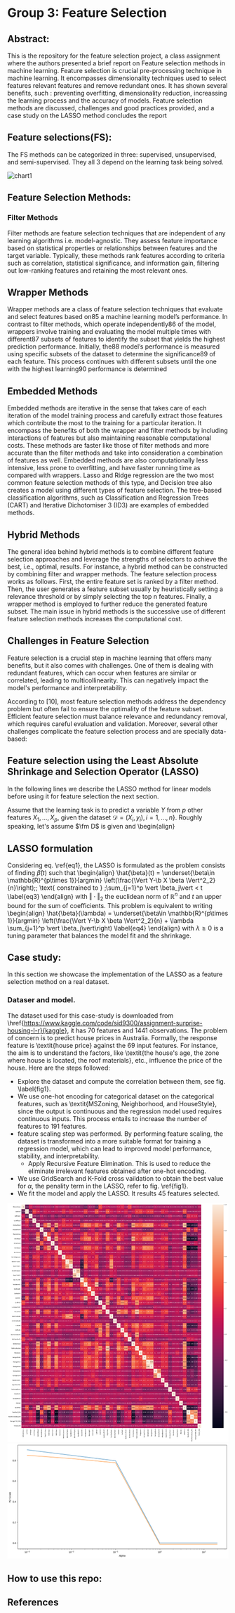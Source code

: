 # Group 3: Feature Selection

## Abstract:
This is the repository for the feature selection project, a class assignment where the authors presented a brief report on Feature selection methods in machine learning.  Feature selection is  crucial pre-processing technique in machine learning. It encompasses dimensionality techniques  used to select features relevant features and remove redundant ones. It has shown several benefits, such : preventing overfitting, dimensionality reduction, increassing the learning process and the accuracy of models. Feature selection methods are discussed, challenges and good practices provided, and a case study on the LASSO method concludes the report


## Feature selections(FS):
The FS methods can be categorized in three: supervised, unsupervised, and semi-supervised. They all 3 depend on the learning task being solved.

<img src="chart1" alt="chart1">

## Feature Selection Methods:

### Filter Methods
Filter methods are feature selection techniques that are independent of any learning algorithms
i.e. model-agnostic. They assess feature importance based on statistical properties or relationships
between features and the target variable. Typically, these methods rank features according to criteria
such as correlation, statistical significance, and information gain, filtering out low-ranking features
and retaining the most relevant ones. 

## Wrapper Methods
Wrapper methods are a class of feature selection techniques that evaluate and select features based on85
a machine learning model’s performance. In contrast to filter methods, which operate independently86
of the model, wrappers involve training and evaluating the model multiple times with different87
subsets of features to identify the subset that yields the highest prediction performance. Initially, the88
model’s performance is measured using specific subsets of the dataset to determine the significance89
of each feature. This process continues with different subsets until the one with the highest learning90
performance is determined


## Embedded Methods
 Embedded methods are iterative in the sense that takes care of each iteration of the model training process and carefully extract those features which contribute the most to the training for a particular iteration. It encompass the benefits of both the wrapper and filter methods by including interactions of features but also maintaining reasonable computational costs. These methods are faster like those of filter methods and more accurate than the filter methods and take into consideration a combination of features as well. Embedded methods are  also computationally less intensive, less prone to overfitting, and have faster running time as compared with wrappers. Lasso and Ridge regression are the two most common feature selection methods of this type, and Decision tree also creates a model using different types of feature selection. The tree-based classification algorithms, such as Classification and Regression Trees (CART) and Iterative Dichotomiser 3 (ID3) are examples of embedded methods.

 ## Hybrid Methods
The general idea behind hybrid methods is to combine different feature selection approaches and leverage the strengths of selectors to achieve the best, i.e., optimal, results. For instance, a hybrid method can be constructed by combining filter and wrapper methods. The feature selection process works as follows. First, the entire feature set is ranked by a filter method. Then, the user generates a feature subset usually by heuristically setting a relevance threshold or by simply selecting the top n features. Finally, a wrapper method is employed to further reduce the generated feature subset. The main issue in hybrid methods is the successive use of different feature selection methods increases the computational cost.


## Challenges in Feature Selection
Feature selection is a crucial step in machine learning that offers many benefits, but it also comes with challenges. One of them is dealing with redundant features, which can occur when features are similar or correlated, leading to multicollinearity. This can negatively impact the model's performance and interpretability.

According to [10], most feature selection methods address the dependency problem but often fail to ensure the optimality of the feature subset. Efficient feature selection must balance relevance and redundancy removal, which requires careful evaluation and validation.
Moreover, several other challenges complicate the feature selection process and are specially data-based:




## Feature selection using the Least Absolute Shrinkage and Selection Operator (LASSO)
In the following lines we describe the LASSO method for linear models before using it for feature selection the next section.

Assume that the learning task is to predict a variable $Y$ from $p$ other features $X_1, \ldots, X_p$, given the dataset $\mathcal{D}=(X_i, y_i), i=1, \ldots, n\}$. Roughly speaking, let's assume $\fm D$ is given and 
\begin{align}

## LASSO formulation
Considering eq. \ref{eq1}, the LASSO is formulated as the problem consists of finding $\hat{\beta}(t)$ such that
\begin{align}
    \hat{\beta}(t) = \underset{\beta\in \mathbb{R}^{p\times 1}}{argmin} \left(\frac{\Vert Y-\b X \beta \Vert^2_2}{n}\right)\;\; \text{ constrained to } \;\sum_{j=1}^p \vert \beta_j\vert < t \label{eq3}
\end{align}
with $\Vert \cdot \Vert_2$ the euclidean norm of $\mathbb{R}^n$ and $t$ an upper bound for the sum of coefficients. This problem is equivalent to writing
\begin{align}
    \hat{\beta}(\lambda) = \underset{\beta\in \mathbb{R}^{p\times 1}}{argmin} \left(\frac{\Vert Y-\b X \beta \Vert^2_2}{n} + \lambda \sum_{j=1}^p \vert \beta_j\vert\right) \label{eq4}
\end{align}
with $\lambda \geq 0$ is a tuning parameter that balances the model fit and the shrinkage.

## Case study:
In this section we showcase the implementation of the LASSO as a feature selection method  on a real dataset.  
### Dataser and model.
The dataset used for this case-study is downloaded from \href{https://www.kaggle.com/code/sid9300/assignment-surprise-housing-l-r}{kaggle}, it has $70$ features and 1441 observations.  The problem of concern is to predict house prices in Australia. Formally, the response feature is \textit{house price} against the $69$ input features. For instance, the aim is to understand the factors, like \textit{the house's age, the zone where house is located, the roof materials}, etc., influence the price of the house.  Here are the steps followed:
 - Explore the dataset and compute the correlation between them, see fig. \label{fig1}.
- We use one-hot encoding for categorical dataset on the categorical features, such as \textit{MSZoning, Neighborhood, and HouseStyle}, since the output is continuous and  the regression model used requires continuous inputs.  This process entails to increase the number of features to $191$ features.
- feature scaling step was performed. By performing feature scaling, the dataset is transformed into a more suitable format for training a regression model, which can lead to improved model performance, stability, and interpretability.
  - Apply Recursive Feature Elimination.  This is used to reduce the eliminate irrelevant features obtained after one-hot encoding.
- We use  GridSearch and K-Fold cross vaildation to obtain the best value for $\alpha$, the penality term in the LASSO, refer to fig. \ref{fig1}.
-  We fit the model and apply the LASSO. It results $45$ features selected. 


<img src ="heat-2.png" alt = "heatmap">

<img src ="Hyperparameter scores.png" alt = "heatmap">


## How to use this repo:



## References




